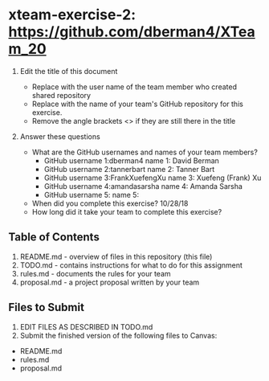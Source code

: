 # xteam-exercise-2: https://github.com/dberman4/XTeam_20

1. Edit the title of this document
   * Replace <UserName> with the user name of the team member who created shared repository
   * Replace <GitHubRepositoryName> with the name of your team's GitHub repository for this exercise.
   * Remove the angle brackets <> if they are still there in the title

2. Answer these questions
   * What are the GitHub usernames and names of your team members?
       * GitHub username 1:dberman4       name 1: David Berman
       * GitHub username 2:tannerbart       name 2: Tanner Bart
       * GitHub username 3:FrankXuefengXu       name 3: Xuefeng (Frank) Xu
       * GitHub username 4:amandasarsha       name 4: Amanda Sarsha
       * GitHub username 5:       name 5:
   * When did you complete this exercise? 10/28/18
   * How long did it take your team to complete this exercise? 

## Table of Contents

1. README.md - overview of files in this repository (this file)
2. TODO.md - contains instructions for what to do for this assignment
3. rules.md - documents the rules for your team
4. proposal.md - a project proposal written by your team

## Files to Submit

1. EDIT FILES AS DESCRIBED IN TODO.md
2. Submit the finished version of the following files to Canvas:

* README.md
* rules.md
* proposal.md
